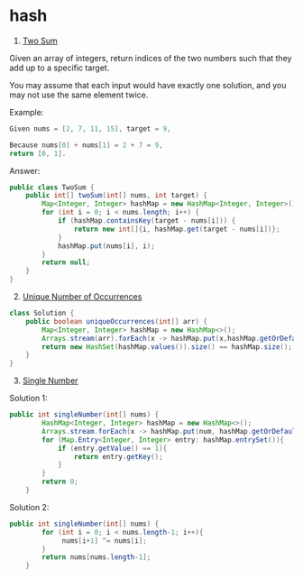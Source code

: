 # hash

1. [Two Sum](https://leetcode.com/problems/two-sum/)

Given an array of integers, return indices of the two numbers such that they add up to a specific target.

You may assume that each input would have exactly one solution, and you may not use the same element twice.

Example:

```java
Given nums = [2, 7, 11, 15], target = 9,

Because nums[0] + nums[1] = 2 + 7 = 9,
return [0, 1].
```

Answer:

```java
public class TwoSum {
    public int[] twoSum(int[] nums, int target) {
        Map<Integer, Integer> hashMap = new HashMap<Integer, Integer>();
        for (int i = 0; i < nums.length; i++) {
            if (hashMap.containsKey(target - nums[i])) {
                return new int[]{i, hashMap.get(target - nums[i])};
            }
            hashMap.put(nums[i], i);
        }
        return null;
    }
}
```

2. [Unique Number of Occurrences](https://leetcode.com/problems/unique-number-of-occurrences/)

```java
class Solution {
    public boolean uniqueOccurrences(int[] arr) {
        Map<Integer, Integer> hashMap = new HashMap<>();
        Arrays.stream(arr).forEach(x -> hashMap.put(x,hashMap.getOrDefault(x, 0) + 1));
        return new HashSet(hashMap.values()).size() == hashMap.size();
    }
}
```

3. [Single Number](https://leetcode.com/problems/single-number/)

Solution 1:

```java
public int singleNumber(int[] nums) {
        HashMap<Integer, Integer> hashMap = new HashMap<>();
        Arrays.stream.forEach(x -> hashMap.put(num, hashMap.getOrDefault(x, 0) + 1));
        for (Map.Entry<Integer, Integer> entry: hashMap.entrySet()){
            if (entry.getValue() == 1){
                return entry.getKey();
            }
        }
        return 0;
    }
```

Solution 2:

```java
public int singleNumber(int[] nums) {
        for (int i = 0; i < nums.length-1; i++){
             nums[i+1] ^= nums[i];
        }
        return nums[nums.length-1];
    }
```

